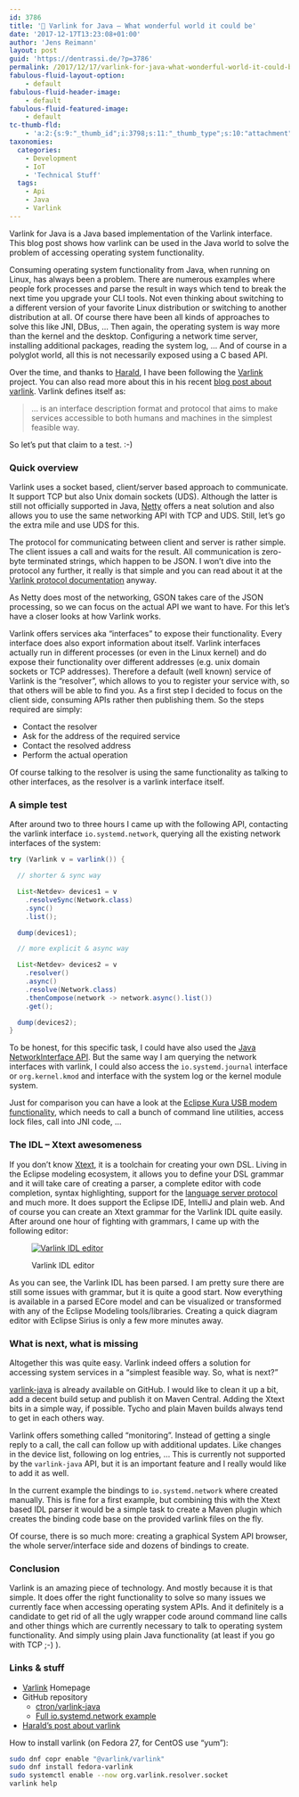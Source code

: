 ```yaml
---
id: 3786
title: '🔗 Varlink for Java – What wonderful world it could be'
date: '2017-12-17T13:23:08+01:00'
author: 'Jens Reimann'
layout: post
guid: 'https://dentrassi.de/?p=3786'
permalink: /2017/12/17/varlink-for-java-what-wonderful-world-it-could-be/
fabulous-fluid-layout-option:
    - default
fabulous-fluid-header-image:
    - default
fabulous-fluid-featured-image:
    - default
tc-thumb-fld:
    - 'a:2:{s:9:"_thumb_id";i:3798;s:11:"_thumb_type";s:10:"attachment";}'
taxonomies:
  categories:
    - Development
    - IoT
    - 'Technical Stuff'
  tags:
    - Api
    - Java
    - Varlink
---
```


Varlink for Java is a Java based implementation of the Varlink interface. This blog post shows how varlink can be used in the Java world to solve the problem of accessing operating system functionality.

<!-- more -->

Consuming operating system functionality from Java, when running on Linux, has always been a problem. There are numerous examples where people fork processes and parse the result in ways which tend to break the next time you upgrade your CLI tools. Not even thinking about switching to a different version of your favorite Linux distribution or switching to another distribution at all. Of course there have been all kinds of approaches to solve this like JNI, DBus, … Then again, the operating system is way more than the kernel and the desktop. Configuring a network time server, installing additional packages, reading the system log, … And of course in a polyglot world, all this is not necessarily exposed using a C based API.

Over the time, and thanks to [Harald](https://harald.hoyer.xyz/), I have been following the [Varlink](http://varlink.org) project. You can also read more about this in his recent [blog post about varlink](https://harald.hoyer.xyz/2017/12/18/varlink/). Varlink defines itself as:

> … is an interface description format and protocol that aims to make services accessible to both humans and machines in the simplest feasible way.

So let’s put that claim to a test. :-)

### Quick overview

Varlink uses a socket based, client/server based approach to communicate. It support TCP but also Unix domain sockets (UDS). Although the latter is still not officially supported in Java, [Netty](https://netty.io/) offers a neat solution and also allows you to use the same networking API with TCP and UDS. Still, let’s go the extra mile and use UDS for this.

The protocol for communicating between client and server is rather simple. The client issues a call and waits for the result. All communication is zero-byte terminated strings, which happen to be JSON. I won’t dive into the protocol any further, it really is that simple and you can read about it at the [Varlink protocol documentation](https://github.com/varlink/documentation/wiki#protocol) anyway.

As Netty does most of the networking, GSON takes care of the JSON processing, so we can focus on the actual API we want to have. For this let’s have a closer looks at how Varlink works.

Varlink offers services aka “interfaces” to expose their functionality. Every interface does also export information about itself. Varlink interfaces actually run in different processes (or even in the Linux kernel) and do expose their functionality over different addresses (e.g. unix domain sockets or TCP addresses). Therefore a default (well known) service of Varlink is the “resolver”, which allows to you to register your service with, so that others will be able to find you. As a first step I decided to focus on the client side, consuming APIs rather then publishing them. So the steps required are simply:

- Contact the resolver
- Ask for the address of the required service
- Contact the resolved address
- Perform the actual operation

Of course talking to the resolver is using the same functionality as talking to other interfaces, as the resolver is a varlink interface itself.

### A simple test

After around two to three hours I came up with the following API, contacting the varlink interface `io.systemd.network`, querying all the existing network interfaces of the system:

```java
try (Varlink v = varlink()) {

  // shorter & sync way

  List<Netdev> devices1 = v
    .resolveSync(Network.class)
    .sync()
    .list();

  dump(devices1);

  // more explicit & async way

  List<Netdev> devices2 = v
    .resolver()
    .async()
    .resolve(Network.class)
    .thenCompose(network -> network.async().list())
    .get();

  dump(devices2);
}
```

To be honest, for this specific task, I could have also used the [Java NetworkInterface API](https://docs.oracle.com/javase/8/docs/api/java/net/NetworkInterface.html). But the same way I am querying the network interfaces with varlink, I could also access the `io.systemd.journal` interface or `org.kernel.kmod` and interface with the system log or the kernel module system.

Just for comparison you can have a look at the [Eclipse Kura USB modem functionality](https://github.com/eclipse/kura/tree/f3efdd91ab3fba1026bedc7a75f5ad3d02306c52/kura/org.eclipse.kura.linux.net/src/main/java/org/eclipse/kura/linux/net/modem), which needs to call a bunch of command line utilities, access lock files, call into JNI code, …

### The IDL – Xtext awesomeness

If you don’t know [Xtext](https://www.eclipse.org/Xtext/), it is a toolchain for creating your own DSL. Living in the Eclipse modeling ecosystem, it allows you to define your DSL grammar and it will take care of creating a parser, a complete editor with code completion, syntax highlighting, support for the [language server protocol](https://github.com/Microsoft/language-server-protocol) and much more. It does support the Eclipse IDE, IntelliJ and plain web. And of course you can create an Xtext grammar for the Varlink IDL quite easily. After around one hour of fighting with grammars, I came up with the following editor:

<figure>

[![Varlink IDL editor](https://dentrassi.de/wp-content/uploads/Selection_409.png)](https://dentrassi.de/wp-content/uploads/Selection_409.png)

<figcaption>Varlink IDL editor</figcaption></figure>

As you can see, the Varlink IDL has been parsed. I am pretty sure there are still some issues with grammar, but it is quite a good start. Now everything is available in a parsed ECore model and can be visualized or transformed with any of the Eclipse Modeling tools/libraries. Creating a quick diagram editor with Eclipse Sirius is only a few more minutes away.

### What is next, what is missing

Altogether this was quite easy. Varlink indeed offers a solution for accessing system services in a <q>simplest feasible way. So, what is next?</q>

[varlink-java](https://github.com/ctron/varlink-java) is already available on GitHub. I would like to clean it up a bit, add a decent build setup and publish it on Maven Central. Adding the Xtext bits in a simple way, if possible. Tycho and plain Maven builds always tend to get in each others way.

Varlink offers something called “monitoring”. Instead of getting a single reply to a call, the call can follow up with additional updates. Like changes in the device list, following on log entries, … This is currently not supported by the `varlink-java` API, but it is an important feature and I really would like to add it as well.

In the current example the bindings to `io.systemd.network` where created manually. This is fine for a first example, but combining this with the Xtext based IDL parser it would be a simple task to create a Maven plugin which creates the binding code base on the provided varlink files on the fly.

Of course, there is so much more: creating a graphical System API browser, the whole server/interface side and dozens of bindings to create.

### Conclusion

Varlink is an amazing piece of technology. And mostly because it is that simple. It does offer the right functionality to solve so many issues we currently face when accessing operating system APIs. And it definitely is a candidate to get rid of all the ugly wrapper code around command line calls and other things which are currently necessary to talk to operating system functionality. And simply using plain Java functionality (at least if you go with TCP ;-) ).

### Links &amp; stuff

- [Varlink](http://varlink.org) Homepage
- GitHub repository 
    - [ctron/varlink-java](https://github.com/ctron/varlink-java)
    - [Full io.systemd.network example](https://github.com/ctron/varlink-java/blob/develop/varlink-bindings/io.systemd/src/test/java/io/systemd)
- [Harald’s post about varlink](https://harald.hoyer.xyz/2017/12/18/varlink/)

How to install varlink (on Fedora 27, for CentOS use “yum”):

```bash
sudo dnf copr enable "@varlink/varlink"
sudo dnf install fedora-varlink
sudo systemctl enable --now org.varlink.resolver.socket
varlink help
```
